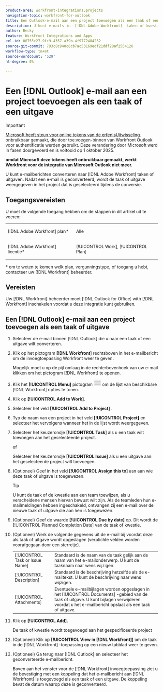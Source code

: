 ```yaml
---
product-area: workfront-integrations;projects
navigation-topic: workfront-for-outlook
title: Een Outlook-e-mail aan een project toevoegen als een taak of een probleem
description: U kunt e-mails in  [!DNL Adobe Workfront]  taken of kwesties omzetten. Nadat een e-mail is geconverteerd, wordt de taak of uitgave weergegeven in het project dat is geselecteerd tijdens de conversie.
author: Becky
feature: Workfront Integrations and Apps
exl-id: 00755c27-9fc9-4357-a39b-4f9772484252
source-git-commit: 793c8c940c8cb7ac53169edf21ddf28af2554120
workflow-type: tm+mt
source-wordcount: '529'
ht-degree: 0%

---
```


# Een [!DNL Outlook] e-mail aan een project toevoegen als een taak of een uitgave


>[!IMPORTANT]
>
>[&#x200B; Microsoft heeft steun voor online tokens van de erfenisUitwisseling &#x200B;](https://learn.microsoft.com/en-us/office/dev/add-ins/outlook/faq-nested-app-auth-outlook-legacy-tokens) onbruikbaar gemaakt, die door toe:voegen-binnen van Workfront Outlook voor authentificatie werden gebruikt. Deze verandering door Microsoft werd in fasen doorgevoerd en is voltooid op 1 oktober 2025.
>
>**omdat Microsoft deze tokens heeft onbruikbaar gemaakt, werkt Workfront voor de integratie van Microsoft Outlook niet meer.**

U kunt e-mailberichten converteren naar [!DNL Adobe Workfront] taken of uitgaven. Nadat een e-mail is geconverteerd, wordt de taak of uitgave weergegeven in het project dat is geselecteerd tijdens de conversie.

## Toegangsvereisten

U moet de volgende toegang hebben om de stappen in dit artikel uit te voeren:

<table style="table-layout:auto"> 
 <col> 
 <col> 
 <tbody> 
  <tr> 
   <td role="rowheader">[!DNL Adobe Workfront] plan*</td> 
   <td> <p>Alle</p> </td> 
  </tr> 
  <tr> 
   <td role="rowheader">[!DNL Adobe Workfront] licentie*</td> 
   <td> <p>[!UICONTROL Work], [!UICONTROL Plan]</p> </td> 
  </tr> 
 </tbody> 
</table>

&#42; om te weten te komen welk plan, vergunningstype, of toegang u hebt, contacteer uw [!DNL Workfront] beheerder.

## Vereisten

Uw [!DNL Workfront] beheerder moet [!DNL Outlook for Office] with [!DNL Workfront] inschakelen voordat u deze integratie kunt gebruiken.

## Een [!DNL Outlook] e-mail aan een project toevoegen als een taak of uitgave

1. Selecteer de e-mail binnen [!DNL Outlook] die u naar een taak of een uitgave wilt converteren.
1. Klik op het pictogram **[!DNL Workfront]** rechtsboven in het e-mailbericht om de invoegtoepassing Workfront weer te geven.

   Mogelijk moet u op de pijl omlaag in de rechterbovenhoek van uw e-mail klikken om het pictogram [!DNL Workfront] te openen.

1. Klik het **[!UICONTROL Menu]** pictogram ![&#x200B; o365_addin_menu_icon.png &#x200B;](assets/o365-addin-menu2-icon.png) om de lijst van beschikbare [!DNL Workfront] opties te tonen.



1. Klik op **[!UICONTROL Add to Work]**.

1. Selecteer het veld **[!UICONTROL Add to Project]** .
1. Typ de naam van een project in het veld **[!UICONTROL Project]** en selecteer het vervolgens wanneer het in de lijst wordt weergegeven.
1. Selecteer het keuzerondje **[!UICONTROL Task]** als u een taak wilt toevoegen aan het geselecteerde project.

   of

   Selecteer het keuzerondje **[!UICONTROL Issue]** als u een uitgave aan het geselecteerde project wilt toevoegen.

1. (Optioneel) Geef in het veld **[!UICONTROL Assign this to]** aan aan wie deze taak of uitgave is toegewezen.

   >[!TIP]
   >
   >U kunt de taak of de kwestie aan een team toewijzen, als u verscheidene mensen hiervan bewust wilt zijn. Als de teamleden hun e-mailmeldingen hebben ingeschakeld, ontvangen zij een e-mail over de nieuwe taak of uitgave die aan hen is toegewezen.


1. (Optioneel) Geef de waarde **[!UICONTROL Due by date]** op. Dit wordt de [!UICONTROL Planned Completion Date] van de taak of kwestie.
1. (Optioneel) Werk de volgende gegevens uit de e-mail bij voordat deze als taak of uitgave wordt opgeslagen (verplichte velden worden voorafgegaan door een sterretje).

   <table style="table-layout:auto">
      <tr>
        <td>[!UICONTROL Task or Issue Name]</td>
        <td>Standaard is de naam van de taak gelijk aan de naam van het e-mailonderwerp. U kunt de taaknaam naar wens wijzigen.</td>
        <td></td>
      </tr>
      <tr>
        <td>[!UICONTROL Description]</td>
        <td>Standaard is de beschrijving hetzelfde als de e-mailtekst. U kunt de beschrijving naar wens wijzigen.</td>
      </tr>
      <tr>
        <td>[!UICONTROL Attachments]</td>
        <td>Eventuele e-mailbijlagen worden opgeslagen in het [!UICONTROL Documents] -gebied van de taak of uitgave. U kunt bijlagen verwijderen voordat u het e-mailbericht opslaat als een taak of uitgave.</td>
      </tr>
   </table>

1. Klik op **[!UICONTROL Add]**.

   De taak of kwestie wordt toegevoegd aan het gespecificeerde project

1. (Optioneel) Klik op **[!UICONTROL View in [!DNL Workfront]]** om de taak in de [!DNL Workfront] -toepassing op een nieuw tabblad weer te geven.

1. (Optioneel) Ga terug naar [!DNL Outlook] en selecteer het geconverteerde e-mailbericht.

   Boven aan het venster voor de [!DNL Workfront] invoegtoepassing ziet u de bevestiging met een koppeling dat het e-mailbericht aan [!DNL Workfront] is toegevoegd als een taak of een uitgave. De koppeling bevat de datum waarop deze is geconverteerd.



